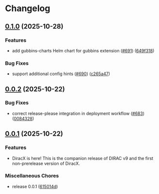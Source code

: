 # Changelog

## [0.1.0](https://github.com/DIRACGrid/diracx/compare/v0.0.2...v0.1.0) (2025-10-28)


### Features

* add gubbins-charts Helm chart for gubbins extension ([#691](https://github.com/DIRACGrid/diracx/issues/691)) ([649f318](https://github.com/DIRACGrid/diracx/commit/649f318daa8eeaec177cfde4bc2830a2a89a9058))


### Bug Fixes

* support additional config hints ([#690](https://github.com/DIRACGrid/diracx/issues/690)) ([c265a47](https://github.com/DIRACGrid/diracx/commit/c265a47363850662502bb7f0fb8ebbbe94893e85))

## [0.0.2](https://github.com/DIRACGrid/diracx/compare/v0.0.1...v0.0.2) (2025-10-22)

### Bug Fixes

- correct release-please integration in deployment workflow ([#683](https://github.com/DIRACGrid/diracx/issues/683)) ([0084328](https://github.com/DIRACGrid/diracx/commit/00843286b49a2a075226ad47af746d03b9413d60))

## [0.0.1](https://github.com/DIRACGrid/diracx/compare/v0.0.1...v0.0.1) (2025-10-22)

### Features

- DiracX is here! This is the companion release of DIRAC v9 and the first non-prerelease version of DiracX.

### Miscellaneous Chores

- release 0.0.1 ([615014d](https://github.com/DIRACGrid/diracx/commit/615014dcf87d985c7b286b1c8d94e4c4520d8463))
